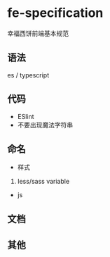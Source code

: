 # fe-specification

幸福西饼前端基本规范

## 语法

es / typescript

## 代码

- ESlint
- 不要出现魔法字符串

## 命名

- 样式

1. less/sass variable

- js

## 文档

## 其他

